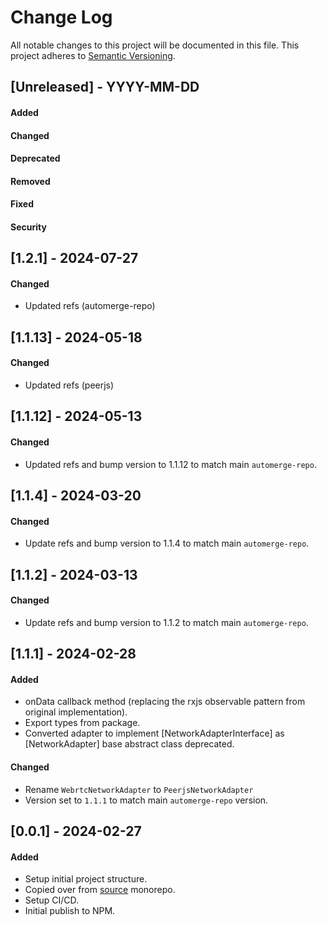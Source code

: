 # Change Log
All notable changes to this project will be documented in this file.
This project adheres to [Semantic Versioning](http://semver.org/).

## [Unreleased] - YYYY-MM-DD
#### Added
#### Changed
#### Deprecated
#### Removed
#### Fixed
#### Security

## [1.2.1] - 2024-07-27
#### Changed
- Updated refs (automerge-repo)


## [1.1.13] - 2024-05-18
#### Changed
- Updated refs (peerjs)



## [1.1.12] - 2024-05-13
#### Changed
- Updated refs and bump version to 1.1.12 to match main `automerge-repo`.


## [1.1.4] - 2024-03-20
#### Changed
- Update refs and bump version to 1.1.4 to match main `automerge-repo`.


## [1.1.2] - 2024-03-13
#### Changed
- Update refs and bump version to 1.1.2 to match main `automerge-repo`.


## [1.1.1] - 2024-02-28
#### Added
- onData callback method (replacing the rxjs observable pattern from original implementation).
- Export types from package.
- Converted adapter to implement [NetworkAdapterInterface] as [NetworkAdapter] base abstract class deprecated.
#### Changed
- Rename `WebrtcNetworkAdapter` to `PeerjsNetworkAdapter`
- Version set to `1.1.1` to match main `automerge-repo` version.



## [0.0.1] - 2024-02-27
#### Added
- Setup initial project structure.
- Copied over from [source](https://github.com/cellplatform/platform-0.2.0/tree/main/code/ext/ext.lib.automerge.webrtc/src/Store.Network.WebrtcAdapter) monorepo.
- Setup CI/CD.
- Initial publish to NPM.
